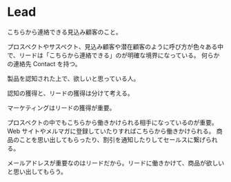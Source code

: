 # Lead

こちらから連絡できる見込み顧客のこと。

プロスペクトやサスペクト、見込み顧客や潜在顧客のように呼び方が色々ある中で、リードは「こちらから連絡できる」のが明確な境界になっている。
何らかの連絡先 Contact を持つ。

製品を認知された上で、欲しいと思っている人。

認知の獲得と、リードの獲得は分けて考える。

マーケティングはリードの獲得が重要。

プロスペクトの中でもこちらから働きかけられる相手になっているのが重要。
Web サイトやメルマガに登録していたりすればこちらから働きかけられる。
商品のことを思い出してもらったり、割引を通知したりしてセールスに繋げられる。

メールアドレスが重要なのはリードだから。リードに働きかけて、商品が欲しいと思い出してもらう。
